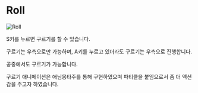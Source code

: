 # Roll

![Roll](https://github.com/jslee629/RunAndJump/assets/67567206/8d732692-8e25-49f2-8d94-2d61315b2127)

S키를 누르면 구르기를 할 수 있습니다.

구르기는 우측으로만 가능하며, A키를 누르고 있더라도 구르기는 우측으로 진행합니다.

공중에서도 구르기가 가능합니다.

구르기 애니메이션은 애님몽타주를 통해 구현하였으며
파티클을 붙임으로서 좀 더 액션감을 주고자 하였습니다.
